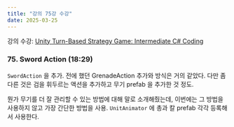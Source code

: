```yaml
---
title: "강의 75강 수강"
date: 2025-03-25
---
```


강의 수강: [Unity Turn-Based Strategy Game: Intermediate C# Coding](https://www.udemy.com/course/unity-turn-based-strategy/)

### 75. Sword Action (18:29)

`SwordAction` 을 추가. 전에 했던 GrenadeAction 추가와 방식은 거의 같았다. 다만 좀 다른 것은 검을 휘두르는 액션을 추가하고 무기 prefab 을 추가한 것 정도.

뭔가 무기를 더 잘 관리할 수 있는 방법에 대해 말로 소개해줬는데, 이번에는 그 방법을 사용하지 않고 가장 간단한 방법을 사용. `UnitAnimator` 에 총과 칼 prefab 각각 등록해서 사용한다.
